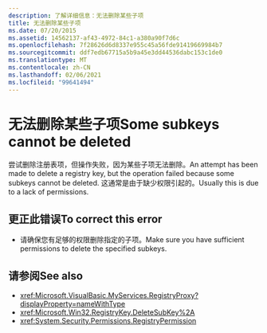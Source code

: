 ```yaml
---
description: 了解详细信息：无法删除某些子项
title: 无法删除某些子项
ms.date: 07/20/2015
ms.assetid: 14562137-af43-4972-84c1-a380a90f7d6c
ms.openlocfilehash: 7f28626d6d8337e955c45a56fde91419669984b7
ms.sourcegitcommit: ddf7edb67715a5b9a45e3dd44536dabc153c1de0
ms.translationtype: MT
ms.contentlocale: zh-CN
ms.lasthandoff: 02/06/2021
ms.locfileid: "99641494"
---
```

# <a name="some-subkeys-cannot-be-deleted"></a><span data-ttu-id="cad9b-103">无法删除某些子项</span><span class="sxs-lookup"><span data-stu-id="cad9b-103">Some subkeys cannot be deleted</span></span>

<span data-ttu-id="cad9b-104">尝试删除注册表项，但操作失败，因为某些子项无法删除。</span><span class="sxs-lookup"><span data-stu-id="cad9b-104">An attempt has been made to delete a registry key, but the operation failed because some subkeys cannot be deleted.</span></span> <span data-ttu-id="cad9b-105">这通常是由于缺少权限引起的。</span><span class="sxs-lookup"><span data-stu-id="cad9b-105">Usually this is due to a lack of permissions.</span></span>  
  
## <a name="to-correct-this-error"></a><span data-ttu-id="cad9b-106">更正此错误</span><span class="sxs-lookup"><span data-stu-id="cad9b-106">To correct this error</span></span>  
  
- <span data-ttu-id="cad9b-107">请确保您有足够的权限删除指定的子项。</span><span class="sxs-lookup"><span data-stu-id="cad9b-107">Make sure you have sufficient permissions to delete the specified subkeys.</span></span>  
  
## <a name="see-also"></a><span data-ttu-id="cad9b-108">请参阅</span><span class="sxs-lookup"><span data-stu-id="cad9b-108">See also</span></span>

- <xref:Microsoft.VisualBasic.MyServices.RegistryProxy?displayProperty=nameWithType>
- <xref:Microsoft.Win32.RegistryKey.DeleteSubKey%2A>
- <xref:System.Security.Permissions.RegistryPermission>
